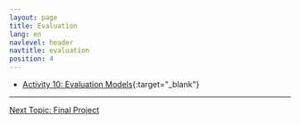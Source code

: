 ```yaml
---
layout: page
title: Evaluation
lang: en
navlevel: header
navtitle: evaluation
position: 4
---
```

* [Activity 10: Evaluation Models](https://docs.google.com/document/d/1xLu7yASCpnvv5ix4AVkAJ6cJxdgaBP2FTqIwv8gdXRI/edit?usp=sharing){:target="_blank"}

***
[Next Topic: Final Project](./project)
